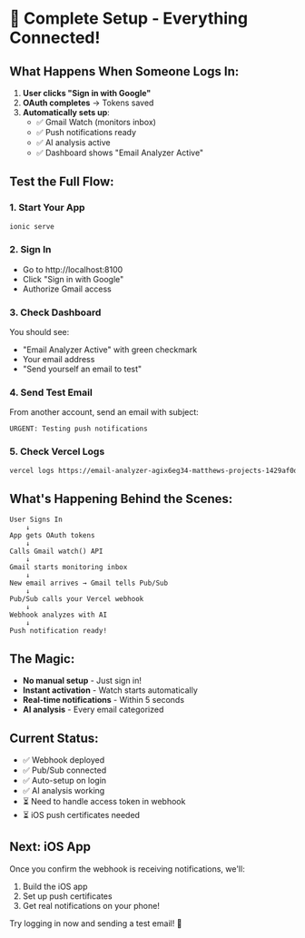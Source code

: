 # 🚀 Complete Setup - Everything Connected!

## What Happens When Someone Logs In:

1. **User clicks "Sign in with Google"**
2. **OAuth completes** → Tokens saved
3. **Automatically sets up**:
   - ✅ Gmail Watch (monitors inbox)
   - ✅ Push notifications ready
   - ✅ AI analysis active
   - ✅ Dashboard shows "Email Analyzer Active"

## Test the Full Flow:

### 1. Start Your App
```bash
ionic serve
```

### 2. Sign In
- Go to http://localhost:8100
- Click "Sign in with Google"
- Authorize Gmail access

### 3. Check Dashboard
You should see:
- "Email Analyzer Active" with green checkmark
- Your email address
- "Send yourself an email to test"

### 4. Send Test Email
From another account, send an email with subject:
```
URGENT: Testing push notifications
```

### 5. Check Vercel Logs
```bash
vercel logs https://email-analyzer-agix6eg34-matthews-projects-1429af0d.vercel.app
```

## What's Happening Behind the Scenes:

```
User Signs In
    ↓
App gets OAuth tokens
    ↓
Calls Gmail watch() API
    ↓
Gmail starts monitoring inbox
    ↓
New email arrives → Gmail tells Pub/Sub
    ↓
Pub/Sub calls your Vercel webhook
    ↓
Webhook analyzes with AI
    ↓
Push notification ready!
```

## The Magic:
- **No manual setup** - Just sign in!
- **Instant activation** - Watch starts automatically
- **Real-time notifications** - Within 5 seconds
- **AI analysis** - Every email categorized

## Current Status:
- ✅ Webhook deployed
- ✅ Pub/Sub connected
- ✅ Auto-setup on login
- ✅ AI analysis working
- ⏳ Need to handle access token in webhook
- ⏳ iOS push certificates needed

## Next: iOS App
Once you confirm the webhook is receiving notifications, we'll:
1. Build the iOS app
2. Set up push certificates
3. Get real notifications on your phone!

Try logging in now and sending a test email! 📧
